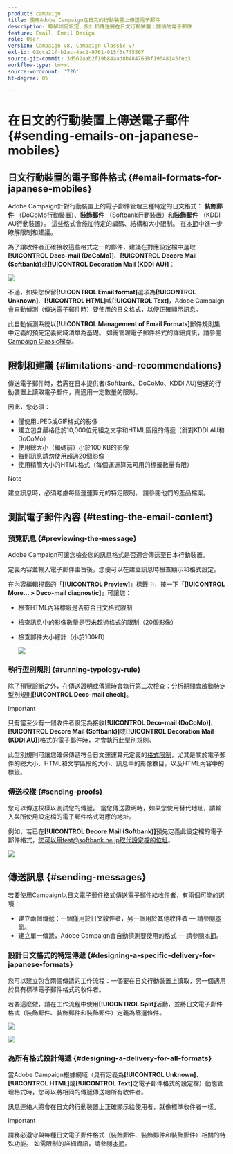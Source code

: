 ```yaml
---
product: campaign
title: 使用Adobe Campaign在日文的行動裝置上傳送電子郵件
description: 瞭解如何設定、設計和傳送將在日文行動裝置上閱讀的電子郵件
feature: Email, Email Design
role: User
version: Campaign v8, Campaign Classic v7
exl-id: 02cca21f-b1ac-4ac2-9761-015f6c7f5567
source-git-commit: 3d562aab2f19b84aad8b484768bf19648145feb3
workflow-type: tm+mt
source-wordcount: '726'
ht-degree: 0%

---
```


# 在日文的行動裝置上傳送電子郵件 {#sending-emails-on-japanese-mobiles}

## 日文行動裝置的電子郵件格式 {#email-formats-for-japanese-mobiles}

Adobe Campaign針對行動裝置上的電子郵件管理三種特定的日文格式： **裝飾郵件** （DoCoMo行動裝置）、**裝飾郵件** （Softbank行動裝置）和&#x200B;**裝飾郵件** （KDDI AU行動裝置）。 這些格式會施加特定的編碼、結構和大小限制。 在[本節](#limitations-and-recommendations)中進一步瞭解限制和建議。

為了讓收件者正確接收這些格式之一的郵件，建議在對應設定檔中選取&#x200B;**[!UICONTROL Deco-mail (DoCoMo)]**、**[!UICONTROL Decore Mail (Softbank)]**&#x200B;或&#x200B;**[!UICONTROL Decoration Mail (KDDI AU)]**：

![](assets/deco-mail_03.png)

不過，如果您保留&#x200B;**[!UICONTROL Email format]**&#x200B;選項為&#x200B;**[!UICONTROL Unknown]**、**[!UICONTROL HTML]**&#x200B;或&#x200B;**[!UICONTROL Text]**，Adobe Campaign會自動偵測（傳送電子郵件時）要使用的日文格式，以便正確顯示訊息。

此自動偵測系統以&#x200B;**[!UICONTROL Management of Email Formats]**&#x200B;郵件規則集中定義的預先定義網域清單為基礎。 如需管理電子郵件格式的詳細資訊，請參閱[Campaign Classic檔案](https://experienceleague.adobe.com/docs/campaign-classic/using/installing-campaign-classic/additional-configurations/email-deliverability.html#managing-email-formats)。

## 限制和建議 {#limitations-and-recommendations}

傳送電子郵件時，若需在日本提供者(Softbank、DoCoMo、KDDI AU)營運的行動裝置上讀取電子郵件，需適用一定數量的限制。

因此，您必須：

* 僅使用JPEG或GIF格式的影像
* 建立包含嚴格低於10,000位元組之文字和HTML區段的傳遞（針對KDDI AU和DoCoMo）
* 使用總大小（編碼前）小於100 KB的影像
* 每則訊息請勿使用超過20個影像
* 使用精簡大小的HTML格式（每個運運算元可用的標籤數量有限）

>[!NOTE]
>
>建立訊息時，必須考慮每個運運算元的特定限制。 請參閱他們的產品檔案。


## 測試電子郵件內容 {#testing-the-email-content}

### 預覽訊息 {#previewing-the-message}

Adobe Campaign可讓您檢查您的訊息格式是否適合傳送至日本行動裝置。

定義內容並輸入電子郵件主旨後，您便可以在建立訊息時檢查顯示和格式設定。

在內容編輯視窗的「**[!UICONTROL Preview]**」標籤中，按一下「**[!UICONTROL More... > Deco-mail diagnostic]**」可讓您：

* 檢查HTML內容標籤是否符合日文格式限制
* 檢查訊息中的影像數量是否未超過格式的限制（20個影像）
* 檢查郵件大小總計（小於100kB）

  ![](assets/deco-mail_06.png)

### 執行型別規則 {#running-typology-rule}

除了預覽診斷之外，在傳送證明或傳遞時會執行第二次檢查：分析期間會啟動特定型別規則&#x200B;**[!UICONTROL Deco-mail check]**。

>[!IMPORTANT]
>
>只有當至少有一個收件者設定為接收&#x200B;**[!UICONTROL Deco-mail (DoCoMo)]**、**[!UICONTROL Decore Mail (Softbank)]**&#x200B;或&#x200B;**[!UICONTROL Decoration Mail (KDDI AU)]**&#x200B;格式的電子郵件時，才會執行此型別規則。

此型別規則可讓您確保傳遞符合日文運運算元定義的[格式限制](#limitations-and-recommendations)，尤其是關於電子郵件的總大小、HTML和文字區段的大小、訊息中的影像數目，以及HTML內容中的標籤。

### 傳送校樣 {#sending-proofs}

您可以傳送校樣以測試您的傳遞。 當您傳送證明時，如果您使用替代地址，請輸入與所使用設定檔的電子郵件格式對應的地址。

例如，若已在&#x200B;**[!UICONTROL Decore Mail (Softbank)]**&#x200B;預先定義此設定檔的電子郵件格式，您可以用test@softbank.ne.jp取代設定檔的位址。

![](assets/deco-mail_05.png)

## 傳送訊息 {#sending-messages}

若要使用Campaign以日文電子郵件格式傳送電子郵件給收件者，有兩個可能的選項：

* 建立兩個傳遞：一個僅用於日文收件者，另一個用於其他收件者 — 請參閱[本節](#designing-a-specific-delivery-for-japanese-formats)。
* 建立單一傳遞，Adobe Campaign會自動偵測要使用的格式 — 請參閱[本節](#designing-a-delivery-for-all-formats)。

### 設計日文格式的特定傳遞 {#designing-a-specific-delivery-for-japanese-formats}

您可以建立包含兩個傳遞的工作流程：一個要在日文行動裝置上讀取，另一個適用於具有標準電子郵件格式的收件者。

若要這麼做，請在工作流程中使用&#x200B;**[!UICONTROL Split]**&#x200B;活動，並將日文電子郵件格式（裝飾郵件、裝飾郵件和裝飾郵件）定義為篩選條件。

![](assets/deco-mail_08.png)

![](assets/deco-mail_07.png)

### 為所有格式設計傳遞 {#designing-a-delivery-for-all-formats}

當Adobe Campaign根據網域（具有定義為&#x200B;**[!UICONTROL Unknown]**、**[!UICONTROL HTML]**&#x200B;或&#x200B;**[!UICONTROL Text]**&#x200B;之電子郵件格式的設定檔）動態管理格式時，您可以將相同的傳遞傳送給所有收件者。

訊息連絡人將會在日文的行動裝置上正確顯示給使用者，就像標準收件者一樣。

>[!IMPORTANT]
>
>請務必遵守與每種日文電子郵件格式（裝飾郵件、裝飾郵件和裝飾郵件）相關的特殊功能。 如需限制的詳細資訊，請參閱[本節](#limitations-and-recommendations)。
